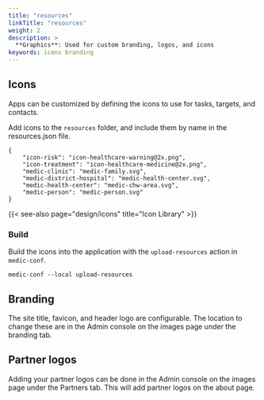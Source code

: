 ```yaml
---
title: "resources"
linkTitle: "resources"
weight: 2
description: >
  **Graphics**: Used for custom branding, logos, and icons
keywords: icons branding
---
```


## Icons
Apps can be customized by defining the icons to use for tasks, targets, and contacts.

Add icons to the `resources` folder, and include them by name in the resources.json file. 

    {
        "icon-risk": "icon-healthcare-warning@2x.png",
        "icon-treatment": "icon-healthcare-medicine@2x.png",
        "medic-clinic": "medic-family.svg",
        "medic-district-hospital": "medic-health-center.svg",
        "medic-health-center": "medic-chw-area.svg",
        "medic-person": "medic-person.svg"
    }

{{< see-also page="design/icons" title="Icon Library" >}}

### Build  
Build the icons into the application with the `upload-resources` action in `medic-conf`.

`medic-conf --local upload-resources`

## Branding

The site title, favicon, and header logo are configurable. The location to change these are in the Admin console on the images page under the branding tab. 

## Partner logos

Adding your partner logos can be done in the Admin console on the images page under the Partners tab. This will add partner logos on the about page. 
